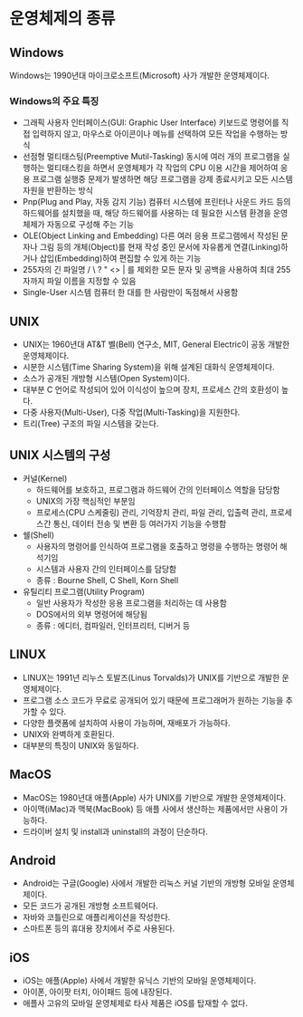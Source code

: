 # 운영체제의 종류
## Windows
Windows는 1990년대 마이크로소프트(Microsoft) 사가 개발한 운영체제이다.

### Windows의 주요 특징
* 그래픽 사용자 인터페이스(GUI: Graphic User Interface)
키보드로 명령어를 직접 입력하지 않고, 마우스로 아이콘이나 메뉴를 선택하여 모든 작업을 수행하는 방식
* 선점형 멀티태스팅(Preemptive Mutil-Tasking)
동시에 여러 개의 프로그램을 실행하는 멀티태스킹을 하면서 운영체제가 각 작업의 CPU 이용 시간을 제어하여 응용 프로그램 실행중 문제가 발생하면 해당 프로그램을 강제 종료시키고 모든 시스템 자원을 반환하는 방식
* Pnp(Plug and Play, 자동 감지 기능)
컴퓨터 시스템에 프린터나 사운드 카드 등의 하드웨어를 설치했을 때, 해당 하드웨어를 사용하는 데 필요한 시스템 환경을 운영체제가 자동으로 구성해 주는 기능
* OLE(Object Linking and Embedding)
다른 여러 응용 프로그램에서 작성된 문자나 그림 등의 개체(Object)를 현재 작성 중인 문서에 자유롭게 연결(Linking)하거나 삽입(Embedding)하여 편집할 수 있게 하는 기능
* 255자의 긴 파일명
/ \ ? " <> | 를 제외한 모든 문자 및 공백을 사용하여 최대 255자까지 파일 이름을 지정할 수 있음
* Single-User 시스템
컴퓨터 한 대를 한 사람만이 독점해서 사용함

## UNIX
* UNIX는 1960년대 AT&T 벨(Bell) 연구소, MIT, General Electric이 공동 개발한 운영체제이다.
* 시분한 시스템(Time Sharing System)을 위해 설계된 대화식 운영체제이다.
* 소스가 공개된 개방형 시스템(Open System)이다.
* 대부분 C 언어로 작성되어 있어 이식성이 높으며 장치, 프로세스 간의 호환성이 높다.
* 다중 사용자(Multi-User), 다중 작업(Multi-Tasking)을 지원한다.
* 트리(Tree) 구조의 파일 시스템을 갖는다.

## UNIX 시스템의 구성
* 커널(Kernel)
    * 하드웨어를 보호하고, 프로그램과 하드웨어 간의 인터페이스 역할을 담당함
    * UNIX의 가장 핵심적인 부분임
    * 프로세스(CPU 스케줄링) 관리, 기억장치 관리, 파일 관리, 입출력 관리, 프로세스간 통신, 데이터 전송 및 변환 등 여러가지 기능을 수행함
* 쉘(Shell)
    * 사용자의 명령어를 인식하여 프로그램을 호출하고 명령을 수행하는 명령어 해석기임
    * 시스템과 사용자 간의 인터페이스를 담당함
    * 종류 : Bourne Shell, C Shell, Korn Shell
* 유틸리티 프로그램(Utility Program)
    * 일반 사용자가 작성한 응용 프로그램을 처리하는 데 사용함
    * DOS에서의 외부 명령어에 해당됨
    * 종류 : 에디터, 컴파일러, 인터프리터, 디버거 등

## LINUX
* LINUX는 1991년 리누스 토발즈(Linus Torvalds)가 UNIX를 기반으로 개발한 운영체제이다.
* 프로그램 소스 코드가 무료로 공개되어 있기 때문에 프로그래머가 원하는 기능을 추가할 수 있다.
* 다양한 플랫폼에 설치하여 사용이 가능하며, 재배포가 가능하다.
* UNIX와 완벽하게 호환된다.
* 대부분의 특징이 UNIX와 동일하다.

## MacOS
* MacOS는 1980년대 애플(Apple) 사가 UNIX를 기반으로 개발한 운영체제이다.
* 아이맥(iMac)과 맥북(MacBook) 등 애플 사에서 생산하는 제품에서만 사용이 가능하다.
* 드라이버 설치 및 install과 uninstall의 과정이 단순하다.

## Android
* Android는 구글(Google) 사에서 개발한 리눅스 커널 기반의 개방형 모바일 운영체제이다.
* 모든 코드가 공개된 개방형 소프트웨어다.
* 자바와 코틀린으로 애플리케이션을 작성한다.
* 스마트폰 등의 휴대용 장치에서 주로 사용된다.

## iOS
* iOS는 애플(Apple) 사에서 개발한 유닉스 기반의 모바일 운영체제이다.
* 아이폰, 아이팟 터치, 아이패드 등에 내장된다.
* 애플사 고유의 모바일 운영체제로 타사 제품은 iOS를 탑재할 수 없다.
